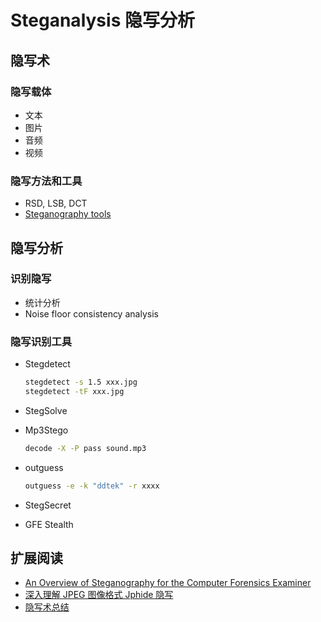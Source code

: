 # Steganalysis 隐写分析

## 隐写术

### 隐写载体

* 文本
* 图片
* 音频
* 视频

### 隐写方法和工具

- RSD, LSB, DCT
- [Steganography tools](https://en.wikipedia.org/wiki/Steganography_tools)

## 隐写分析

### 识别隐写

* 统计分析
* Noise floor consistency analysis

### 隐写识别工具

* Stegdetect

  ```bash
  stegdetect -s 1.5 xxx.jpg
  stegdetect -tF xxx.jpg
  ```

* StegSolve

* Mp3Stego

  ```bash
  decode -X -P pass sound.mp3
  ```

* outguess

  ```bash
  outguess -e -k "ddtek" -r xxxx
  ```

* StegSecret

* GFE Stealth

## 扩展阅读

* [An Overview of Steganography for the Computer Forensics Examiner](http://www.garykessler.net/library/fsc_stego.html)
* [深入理解 JPEG 图像格式 Jphide 隐写](http://wooyun.com.com.sb/static/drops/tips-15661.html)
* [隐写术总结](http://wooyun.com.com.sb/static/drops/tips-4862.html)